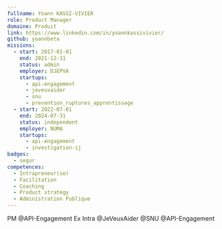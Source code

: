 ```yaml
---
fullname: Yoann KASSI-VIVIER
role: Product Manager
domaine: Produit
link: https://www.linkedin.com/in/yoannkassivivier/
github: yoannbeta
missions:
  - start: 2017-01-01
    end: 2021-12-31
    status: admin
    employer: DJEPVA
    startups:
      - api-engagement
      - jeveuxaider
      - snu
      - prevention_ruptures_apprentissage
  - start: 2022-07-01
    end: 2024-07-31
    status: independent
    employer: NUMA
    startups:
      - api-engagement
      - investigation-ij
badges:
  - segur
competences:
  - Intrapreneur(se)
  - Facilitation
  - Coaching
  - Product strategy
  - Administration Publique
---
```

PM @API-Engagement
Ex Intra @JeVeuxAider @SNU @API-Engagement